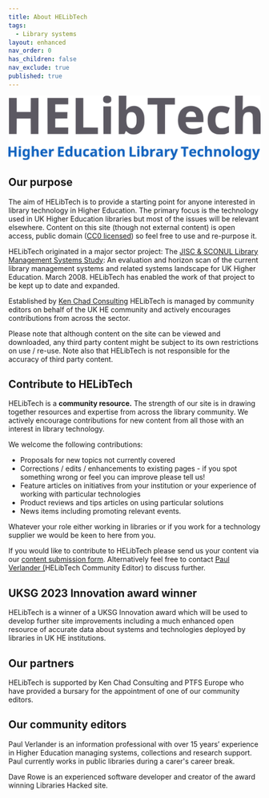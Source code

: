 ```yaml
---
title: About HELibTech
tags:
  - Library systems
layout: enhanced
nav_order: 0
has_children: false
nav_exclude: true
published: true
---
```


![A text logo for Higher Education Library Technology](/assets/images/logo-no-background.svg)

## Our purpose

The aim of HELibTech is to provide a starting point for anyone interested in library technology in Higher Education. The primary focus is the technology used in UK Higher Education libraries but most of the issues will be relevant elsewhere. Content on this site (though not external content) is open access, public domain ([CC0 licensed](https://creativecommons.org/publicdomain/zero/1.0/)) so feel free to use and re-purpose it.

HELibTech originated in a major sector project: The [JISC & SCONUL Library Management Systems Study](http://www.webarchive.org.uk/wayback/archive/20140615073047/http://www.jisc.ac.uk/media/documents/programmes/resourcediscovery/lmsstudy.pdf): An evaluation and horizon scan of the current library management systems and related systems landscape for UK Higher Education. March 2008. HELibTech has enabled the work of that project to be kept up to date and expanded.

Established by [Ken Chad Consulting](http://www.kenchadconsulting.com/) HELibTech is managed by community editors on behalf of the UK HE community and actively encourages contributions from across the sector.

Please note that although content on the site can be viewed and downloaded, any third party content might be subject to its own restrictions on use / re-use. Note also that HELibTech is not responsible for the accuracy of third party content.

## Contribute to HELibTech

HELibTech is a **community resource.** The strength of our site is in drawing together resources and expertise from across the library community. We actively encourage contributions for new content from all those with an interest in library technology.

We welcome the following contributions:

- Proposals for new topics not currently covered
- Corrections / edits / enhancements to existing pages - if you spot something wrong or feel you can improve please tell us!
- Feature articles on initiatives from your institution or your experience of working with particular technologies
- Product reviews and tips articles on using particular solutions
- News items including promoting relevant events.

Whatever your role either working in libraries or if you work for a technology supplier we would be keen to here from you.

If you would like to contribute to HELibTech please send us your content via our [content submission form](https://forms.gle/UmtXM59GMVpq1uMr5). Alternatively feel free to contact [Paul Verlander (](paulverlander@gmail.com)HELibTech Community Editor) to discuss further.

## UKSG 2023 Innovation award winner

HELibTech is a winner of a UKSG Innovation award which will be used to develop further site improvements including a much enhanced open resource of accurate data about systems and technologies deployed by libraries in UK HE institutions.

## Our partners

HELibTech is supported by Ken Chad Consulting and PTFS Europe who have provided a bursary for the appointment of one of our community editors.

## Our community editors

Paul Verlander is an information professional with over 15 years’ experience in Higher Education managing systems, collections and research support. Paul currently works in public libraries during a carer's career break.

Dave Rowe is an experienced software developer and creator of the award winning Libraries Hacked site.

